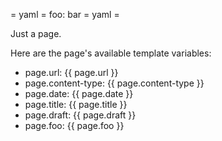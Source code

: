 = yaml =
foo: bar
= yaml =

Just a page.

Here are the page's available template variables:

* page.url: <span class="url">{{ page.url }}</span>
* page.content-type: <span class="content-type">{{ page.content-type }}</span>
* page.date: <span class="date">{{ page.date }}</span>
* page.title: <span class="title">{{ page.title }}</span>
* page.draft: <span class="draft">{{ page.draft }}</span>
* page.foo: <span class="foo">{{ page.foo }}</span>
